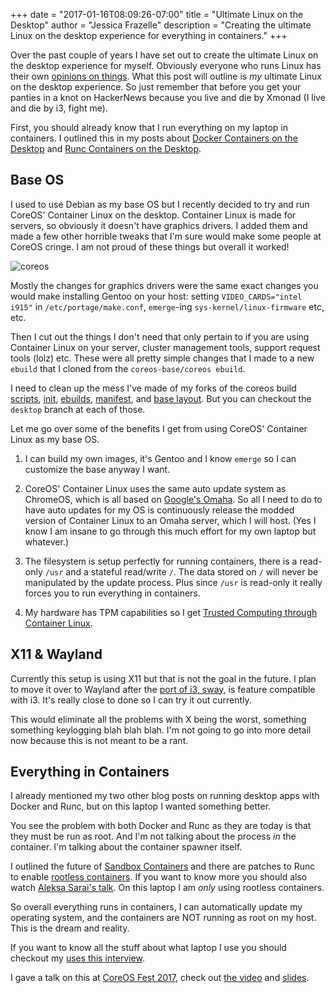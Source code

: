 +++
date = "2017-01-16T08:09:26-07:00"
title = "Ultimate Linux on the Desktop"
author = "Jessica Frazelle"
description = "Creating the ultimate Linux on the desktop experience for everything in containers."
+++

Over the past couple of years I have set out to create the ultimate Linux on
the desktop experience for myself. Obviously everyone who runs Linux has their
own [opinions on things](https://misc.j3ss.co/gifs/ihaveopinionsaboutthings.gif).
What this post will outline is _my_ ultimate Linux on the desktop experience.
So just remember that before you get your panties in a knot on HackerNews
because you live and die by Xmonad (I live and die by i3, fight me).

First, you should already know that I run everything on my laptop in containers.
I outlined this in my posts about
[Docker Containers on the Desktop](https://blog.jessfraz.com/post/docker-containers-on-the-desktop/)
and
[Runc Containers on the Desktop](https://blog.jessfraz.com/post/runc-containers-on-the-desktop/).

## Base OS

I used to use Debian as my base OS but I recently decided to try and run
CoreOS' Container Linux on the desktop. Container Linux is made for servers,
so obviously it doesn't have graphics drivers. I added them and made a few other
horrible tweaks that I'm sure would make some people at CoreOS cringe. I am not
proud of these things but overall it worked!

![coreos](/img/coreos.png)

Mostly the changes for graphics drivers were the same
exact changes you would make installing Gentoo on your host: setting
`VIDEO_CARDS="intel i915"` in `/etc/portage/make.conf`, `emerge`-ing
`sys-kernel/linux-firmware` etc, etc.

Then I cut out the things I don't need that only pertain to if you are using
Container Linux on your server, cluster management tools, support request
tools (lolz) etc. These were all pretty simple changes that I made to a new
`ebuild` that I cloned from the `coreos-base/coreos ebuild`.

I need to clean up the mess I've made of my forks of
the coreos build [scripts](https://github.com/jessfraz/scripts),
[init](https://github.com/jessfraz/init),
[ebuilds](https://github.com/jessfraz/coreos-overlay),
[manifest](https://github.com/jessfraz/manifest),
and [base layout](https://github.com/jessfraz/baselayout). But you can checkout
the `desktop` branch at each of those.

Let me go over some of the benefits I get from using CoreOS' Container Linux as
my base OS.

1. I can build my own images, it's Gentoo and I know `emerge` so I can
   customize the base anyway I want.

2. CoreOS' Container Linux uses the same auto update system as ChromeOS, which
   is all based on [Google's Omaha](https://github.com/google/omaha). So all
   I need to do to have auto updates for my OS is continuously release the
   modded version of Container Linux to an Omaha server, which I will host.
   (Yes I know I am insane to go through this much effort for my own laptop but
   whatever.)

3. The filesystem is setup perfectly for running containers, there is
   a read-only `/usr` and a stateful read/write `/`. The data stored on `/`
   will never be manipulated by the update process. Plus since `/usr` is
   read-only it really forces you to run everything in containers.

4. My hardware has TPM capabilities so I get [Trusted Computing through
   Container Linux](https://coreos.com/blog/coreos-trusted-computing.html).

## X11 & Wayland

Currently this setup is using X11 but that is not the goal in the future.
I plan to move it over to Wayland after the
[port of i3, sway,](https://github.com/SirCmpwn/sway) is feature compatible
with i3. It's really close to done so I can try it out currently.

This would eliminate all the problems with X being the worst, something
something keylogging blah blah blah. I'm not going to go into more detail now
because this is not meant to be a rant.

## Everything in Containers

I already mentioned my two other blog posts on running desktop apps with
Docker and Runc, but on this laptop I wanted something better.

You see the problem with both Docker and Runc as they are today is that they
must be run as root. And I'm not talking about the process _in_ the container.
I'm talking about the container spawner itself.

I outlined the future of
[Sandbox Containers](https://blog.jessfraz.com/post/getting-towards-real-sandbox-containers/)
and there are patches to Runc to enable
[rootless containers](https://github.com/opencontainers/runc/pull/774). If you want to know more
you should also watch [Aleksa Sarai's talk](https://www.youtube.com/watch?v=r6EcUyamu94&feature=youtu.be).
On this laptop I am _only_ using rootless containers.

So overall everything runs in containers, I can automatically update my
operating system, and the containers are NOT running as root on my host. This
is the dream and reality.

If you want to know all the stuff about what laptop I use you should checkout
my [uses this interview](https://usesthis.com/interviews/jessie.frazelle/).

I gave a talk on this at
[CoreOS Fest 2017](https://www.youtube.com/watch?v=gES4-X6y278),
check out [the video](https://www.youtube.com/watch?v=gES4-X6y278) and
[slides](https://docs.google.com/presentation/d/17Hml1iFqdXElxOcrh9caQSC5px5mDgaS015Vhaz42ZY/edit?usp=sharing).
